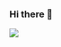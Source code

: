 ### Hi there 👋

<!-- <img src="https://komarev.com/ghpvc/?username=kawano-020"> -->
<img src="https://github-readme-stats.vercel.app/api/top-langs/?username=kawano-020&layout=compact&count_private=true&show_icons=true&show_icons=true&theme=github_dark">

<!-- - 🔭 I’m currently working on ...
- 🌱 I’m currently learning ...
- 👯 I’m looking to collaborate on ...
- 🤔 I’m looking for help with ...
- 💬 Ask me about ...
- 📫 How to reach me: ...
- 😄 Pronouns: ...
- ⚡ Fun fact: ... -->
